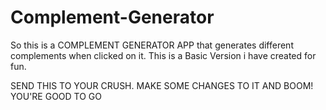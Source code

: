 # Complement-Generator
So this is a COMPLEMENT GENERATOR APP that generates different complements when clicked on it. This is a Basic Version i have created for fun.

SEND THIS TO YOUR CRUSH. MAKE SOME CHANGES TO IT AND BOOM! YOU'RE GOOD TO GO
